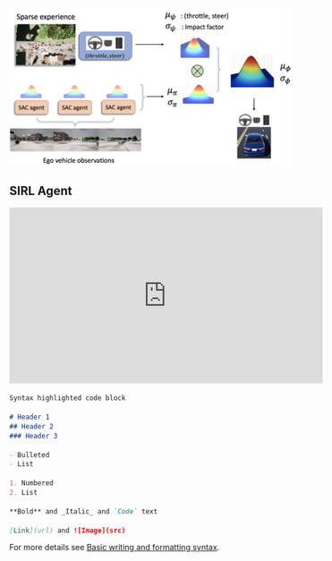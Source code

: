 ![image](/fig4.png)

## SIRL Agent


<iframe width="560" height="315" src="https://www.youtube.com/embed/eDBZkuJtrNg" title="YouTube video player" frameborder="0" allow="accelerometer; autoplay; clipboard-write; encrypted-media; gyroscope; picture-in-picture" allowfullscreen></iframe>




```markdown
Syntax highlighted code block

# Header 1
## Header 2
### Header 3

- Bulleted
- List

1. Numbered
2. List

**Bold** and _Italic_ and `Code` text

[Link](url) and ![Image](src)
```

For more details see [Basic writing and formatting syntax](https://docs.github.com/en/github/writing-on-github/getting-started-with-writing-and-formatting-on-github/basic-writing-and-formatting-syntax).


